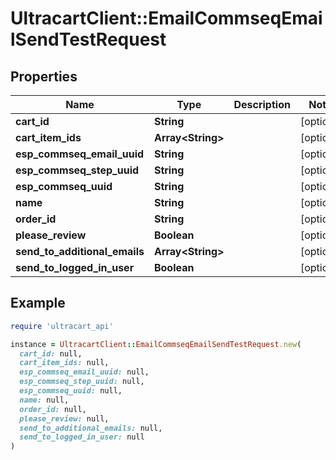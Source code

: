# UltracartClient::EmailCommseqEmailSendTestRequest

## Properties

| Name | Type | Description | Notes |
| ---- | ---- | ----------- | ----- |
| **cart_id** | **String** |  | [optional] |
| **cart_item_ids** | **Array&lt;String&gt;** |  | [optional] |
| **esp_commseq_email_uuid** | **String** |  | [optional] |
| **esp_commseq_step_uuid** | **String** |  | [optional] |
| **esp_commseq_uuid** | **String** |  | [optional] |
| **name** | **String** |  | [optional] |
| **order_id** | **String** |  | [optional] |
| **please_review** | **Boolean** |  | [optional] |
| **send_to_additional_emails** | **Array&lt;String&gt;** |  | [optional] |
| **send_to_logged_in_user** | **Boolean** |  | [optional] |

## Example

```ruby
require 'ultracart_api'

instance = UltracartClient::EmailCommseqEmailSendTestRequest.new(
  cart_id: null,
  cart_item_ids: null,
  esp_commseq_email_uuid: null,
  esp_commseq_step_uuid: null,
  esp_commseq_uuid: null,
  name: null,
  order_id: null,
  please_review: null,
  send_to_additional_emails: null,
  send_to_logged_in_user: null
)
```

